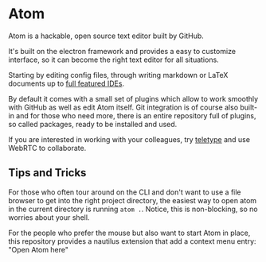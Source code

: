 Atom
===

Atom is a hackable, open source text editor built by GitHub.

It's built on the electron framework and provides a easy to customize
interface, so it can become the right text editor for all situations.

Starting by editing config files, through writing markdown or LaTeX documents
up to [full featured IDEs][atom-ide].

By default it comes with a small set of plugins which allow to work smoothly
with GitHub as well as edit Atom itself. Git integration is of course also
built-in and for those who need more, there is an entire repository full of
plugins, so called packages, ready to be installed and used.

If you are interested in working with your colleagues, try
[teletype][atom-teletype] and use WebRTC to collaborate.

Tips and Tricks
---

For those who often tour around on the CLI and don't want to use a file browser
to get into the right project directory, the easiest way to open atom in the
current directory is running `atom .`. Notice, this is non-blocking, so no
worries about your shell.

For the people who prefer the mouse but also want to start Atom in place, this
repository provides a nautilus extension that add a context menu entry: "Open
Atom here"

[atom-ide]: https://ide.atom.io
[atom-teletype]: https://teletype.atom.io
